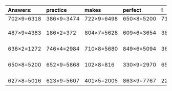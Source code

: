 | Answers: | practice | makes | perfect | ! |
| :--- | :--- | :--- | :--- | :--- |
| 702×9=6318 | 386×9=3474 | 722×9=6498 | 650×8=5200 | 719×9=6471 | 
|   |   |   |   |   | 
|   |   |   |   |   | 
|   |   |   |   |   | 
| 487×9=4383 | 186×2=372 | 804×7=5628 | 609×6=3654 | 383×3=1149 | 
|   |   |   |   |   | 
|   |   |   |   |   | 
|   |   |   |   |   | 
|   |   |   |   |   | 
| 636×2=1272 | 746×4=2984 | 710×8=5680 | 849×6=5094 | 367×5=1835 | 
|   |   |   |   |   | 
|   |   |   |   |   | 
|   |   |   |   |   | 
|   |   |   |   |   | 
| 650×8=5200 | 652×9=5868 | 102×8=816 | 330×9=2970 | 654×2=1308 | 
|   |   |   |   |   | 
|   |   |   |   |   | 
|   |   |   |   |   | 
|   |   |   |   |   | 
| 627×8=5016 | 623×9=5607 | 401×5=2005 | 863×9=7767 | 221×3=663 | 
